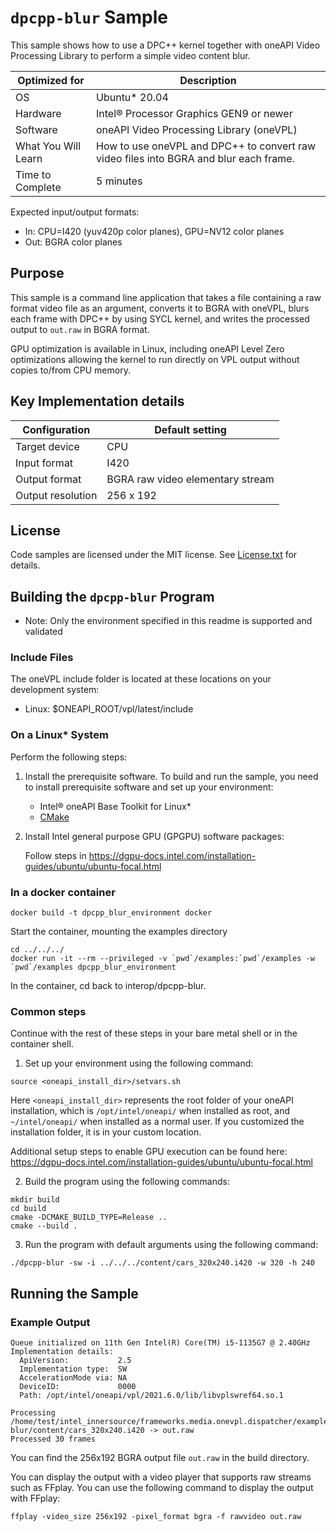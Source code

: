 # `dpcpp-blur` Sample

This sample shows how to use a DPC++ kernel together with
oneAPI Video Processing Library to perform a simple video content blur.

| Optimized for    | Description
|----------------- | ----------------------------------------
| OS               | Ubuntu* 20.04
| Hardware         | Intel® Processor Graphics GEN9 or newer
| Software         | oneAPI Video Processing Library (oneVPL)
| What You Will Learn | How to use oneVPL and DPC++ to convert raw video files into BGRA and blur each frame.
| Time to Complete | 5 minutes

Expected input/output formats:
* In: CPU=I420 (yuv420p color planes), GPU=NV12 color planes
* Out: BGRA color planes

## Purpose

This sample is a command line application that takes a file containing a raw
format video file as an argument, converts it to BGRA with oneVPL, blurs each frame with DPC++ by using SYCL kernel,
and writes the processed output to `out.raw` in BGRA format.

GPU optimization is available in Linux, including oneAPI Level Zero optimizations allowing the kernel to run 
directly on VPL output without copies to/from CPU memory.

## Key Implementation details

| Configuration     | Default setting
| ----------------- | ----------------------------------
| Target device     | CPU
| Input format      | I420
| Output format     | BGRA raw video elementary stream
| Output resolution | 256 x 192


## License

Code samples are licensed under the MIT license. See
[License.txt](https://github.com/oneapi-src/oneAPI-samples/blob/master/License.txt) for details.


## Building the `dpcpp-blur` Program

- Note: Only the environment specified in this readme is supported and validated

### Include Files
The oneVPL include folder is located at these locations on your development system:
 - Linux: $ONEAPI_ROOT/vpl/latest/include

### On a Linux* System

Perform the following steps:

1. Install the prerequisite software. To build and run the sample, you need to
   install prerequisite software and set up your environment:

   - Intel® oneAPI Base Toolkit for Linux*
   - [CMake](https://cmake.org)

2. Install Intel general purpose GPU (GPGPU) software packages:

   Follow steps in 
   https://dgpu-docs.intel.com/installation-guides/ubuntu/ubuntu-focal.html

### In a docker container

```
docker build -t dpcpp_blur_environment docker
```

Start the container, mounting the examples directory
```
cd ../../../
docker run -it --rm --privileged -v `pwd`/examples:`pwd`/examples -w `pwd`/examples dpcpp_blur_environment
```
In the container, cd back to interop/dpcpp-blur.


### Common steps
Continue with the rest of these steps in your bare metal shell or in the container shell.

1. Set up your environment using the following command:

```
source <oneapi_install_dir>/setvars.sh
```

Here `<oneapi_install_dir>` represents the root folder of your oneAPI
installation, which is `/opt/intel/oneapi/` when installed as root, and
`~/intel/oneapi/` when installed as a normal user.  If you customized the
installation folder, it is in your custom location.

Additional setup steps to enable GPU execution can be found here:
https://dgpu-docs.intel.com/installation-guides/ubuntu/ubuntu-focal.html

2. Build the program using the following commands:

```
mkdir build
cd build
cmake -DCMAKE_BUILD_TYPE=Release ..
cmake --build .
```

3. Run the program with default arguments using the following command:
   
```
./dpcpp-blur -sw -i ../../../content/cars_320x240.i420 -w 320 -h 240
```


## Running the Sample

### Example Output

```
Queue initialized on 11th Gen Intel(R) Core(TM) i5-1135G7 @ 2.40GHz
Implementation details:
  ApiVersion:           2.5  
  Implementation type:  SW
  AccelerationMode via: NA 
  DeviceID:             0000 
  Path: /opt/intel/oneapi/vpl/2021.6.0/lib/libvplswref64.so.1

Processing /home/test/intel_innersource/frameworks.media.onevpl.dispatcher/examples/interop/dpcpp-blur/content/cars_320x240.i420 -> out.raw
Processed 30 frames
```

You can find the 256x192 BGRA output file ``out.raw`` in the build directory.

You can display the output with a video player that supports raw streams such as
FFplay. You can use the following command to display the output with FFplay:

```
ffplay -video_size 256x192 -pixel_format bgra -f rawvideo out.raw
```
